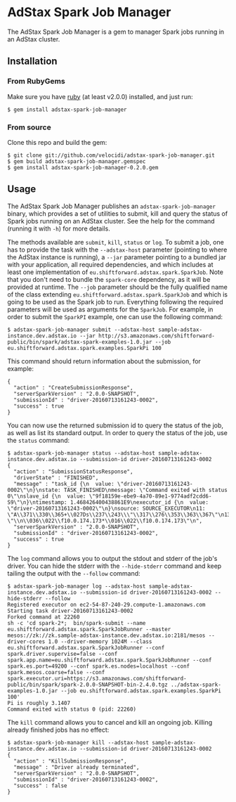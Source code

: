 # AdStax Spark Job Manager

The AdStax Spark Job Manager is a gem to manager Spark jobs running in an AdStax
cluster.

## Installation

### From RubyGems

Make sure you have [ruby][ruby-install] (at least v2.0.0) installed, and just
run:

    $ gem install adstax-spark-job-manager

[ruby-install]: https://www.ruby-lang.org/en/documentation/installation/

### From source

Clone this repo and build the gem:

    $ git clone git://github.com/velocidi/adstax-spark-job-manager.git
    $ gem build adstax-spark-job-manager.gemspec
    $ gem install adstax-spark-job-manager-0.2.0.gem

## Usage

The AdStax Spark Job Manager publishes an `adstax-spark-job-manager` binary,
which provides a set of utilities to submit, kill and query the status of Spark
jobs running on an AdStax cluster. See the help for the command (running it with
`-h`) for more details.

The methods available are `submit`, `kill`, `status` or `log`. To submit a job,
one has to provide the task with the `--adstax-host` parameter (pointing to
where the AdStax instance is running), a `--jar` parameter pointing to a bundled
jar with your application, all required dependencies, and which includes at
least one implementation of `eu.shiftforward.adstax.spark.SparkJob`. Note that
you don't need to bundle the `spark-core` dependency, as it will be provided at
runtime. The `--job` parameter should be the fully qualified name of the class
extending `eu.shiftforward.adstax.spark.SparkJob` and which is going to be used
as the Spark job to run. Everything following the required parameters will be
used as arguments for the `SparkJob`. For example, in order to submit the
`SparkPI` example, one can use the following command:

```
$ adstax-spark-job-manager submit --adstax-host sample-adstax-instance.dev.adstax.io --jar http://s3.amazonaws.com/shiftforward-public/bin/spark/adstax-spark-examples-1.0.jar --job eu.shiftforward.adstax.spark.examples.SparkPi 100
```

This command should return information about the submission, for example:

```
{
  "action" : "CreateSubmissionResponse",
  "serverSparkVersion" : "2.0.0-SNAPSHOT",
  "submissionId" : "driver-20160713161243-0002",
  "success" : true
}
```

You can now use the returned submission id to query the status of the job, as
well as list its standard output. In order to query the status of the job, use
the `status` command:

```
$ adstax-spark-job-manager status --adstax-host sample-adstax-instance.dev.adstax.io --submission-id driver-20160713161243-0002
{
  "action" : "SubmissionStatusResponse",
  "driverState" : "FINISHED",
  "message" : "task_id {\n  value: \"driver-20160713161243-0002\"\n}\nstate: TASK_FINISHED\nmessage: \"Command exited with status 0\"\nslave_id {\n  value: \"9f18159e-ebe9-4a70-89e1-9774adf2cdd6-S9\"\n}\ntimestamp: 1.468426400438861E9\nexecutor_id {\n  value: \"driver-20160713161243-0002\"\n}\nsource: SOURCE_EXECUTOR\n11: \"A\\371\\330\\365+\\027Ds\\237\\243\\\"\\317\\276\\353\\363\\367\"\n13: \"\\n\\036\\022\\f10.0.174.173*\\016\\022\\f10.0.174.173\"\n",
  "serverSparkVersion" : "2.0.0-SNAPSHOT",
  "submissionId" : "driver-20160713161243-0002",
  "success" : true
}
```

The `log` command allows you to output the stdout and stderr of the job's
driver. You can hide the stderr with the `--hide-stderr` command and keep
tailing the output with the `--follow` command:

```
$ adstax-spark-job-manager log --adstax-host sample-adstax-instance.dev.adstax.io --submission-id driver-20160713161243-0002 --hide-stderr --follow
Registered executor on ec2-54-87-240-29.compute-1.amazonaws.com
Starting task driver-20160713161243-0002
Forked command at 22260
sh -c 'cd spark-2*;  bin/spark-submit --name eu.shiftforward.adstax.spark.SparkJobRunner --master mesos://zk://zk.sample-adstax-instance.dev.adstax.io:2181/mesos --driver-cores 1.0 --driver-memory 1024M --class eu.shiftforward.adstax.spark.SparkJobRunner --conf spark.driver.supervise=false --conf spark.app.name=eu.shiftforward.adstax.spark.SparkJobRunner --conf spark.es.port=49200 --conf spark.es.nodes=localhost --conf spark.mesos.coarse=false --conf spark.executor.uri=https://s3.amazonaws.com/shiftforward-public/bin/spark/spark-2.0.0-SNAPSHOT-bin-2.4.0.tgz ../adstax-spark-examples-1.0.jar --job eu.shiftforward.adstax.spark.examples.SparkPi 100'
Pi is roughly 3.1407
Command exited with status 0 (pid: 22260)
```

The `kill` command allows you to cancel and kill an ongoing job. Killing already
finished jobs has no effect:

```
$ adstax-spark-job-manager kill --adstax-host sample-adstax-instance.dev.adstax.io --submission-id driver-20160713161243-0002
{
  "action" : "KillSubmissionResponse",
  "message" : "Driver already terminated",
  "serverSparkVersion" : "2.0.0-SNAPSHOT",
  "submissionId" : "driver-20160713161243-0002",
  "success" : false
}
```
